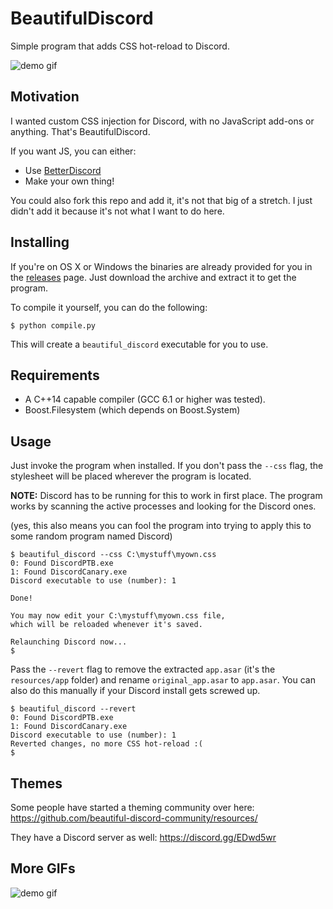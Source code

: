 BeautifulDiscord
================

Simple program that adds CSS hot-reload to Discord.

![demo gif](http://i.imgur.com/xq4HS5f.gif)

## Motivation

I wanted custom CSS injection for Discord, with no JavaScript add-ons or anything.
That's BeautifulDiscord.

If you want JS, you can either:
- Use [BetterDiscord](https://github.com/Jiiks/BetterDiscordApp)
- Make your own thing!

You could also fork this repo and add it, it's not that big of a stretch.
I just didn't add it because it's not what I want to do here.

## Installing

If you're on OS X or Windows the binaries are already provided for you in the [releases][ghrel] page. Just download the archive and extract it to get the program.

To compile it yourself, you can do the following:

```
$ python compile.py
```

This will create a `beautiful_discord` executable for you to use.

[ghrel]: https://github.com/leovoel/BeautifulDiscord/releases

## Requirements

- A C++14 capable compiler (GCC 6.1 or higher was tested).
- Boost.Filesystem (which depends on Boost.System)

## Usage

Just invoke the program when installed. If you don't pass the `--css` flag, the stylesheet
will be placed wherever the program is located.

**NOTE:** Discord has to be running for this to work in first place.
The program works by scanning the active processes and looking for the Discord ones.

(yes, this also means you can fool the program into trying to apply this to some random program named Discord)

```
$ beautiful_discord --css C:\mystuff\myown.css
0: Found DiscordPTB.exe
1: Found DiscordCanary.exe
Discord executable to use (number): 1

Done!

You may now edit your C:\mystuff\myown.css file,
which will be reloaded whenever it's saved.

Relaunching Discord now...
$
```

Pass the `--revert` flag to remove the extracted `app.asar` (it's the `resources/app` folder)
and rename `original_app.asar` to `app.asar`. You can also do this manually if your Discord
install gets screwed up.

```
$ beautiful_discord --revert
0: Found DiscordPTB.exe
1: Found DiscordCanary.exe
Discord executable to use (number): 1
Reverted changes, no more CSS hot-reload :(
$
```

## Themes

Some people have started a theming community over here:
https://github.com/beautiful-discord-community/resources/

They have a Discord server as well:
https://discord.gg/EDwd5wr

## More GIFs

![demo gif](http://i.imgur.com/w0bQOJ6.gif)
